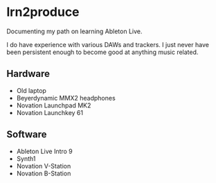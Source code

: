 # lrn2produce
Documenting my path on learning Ableton Live.

I do have experience with various DAWs and trackers. I just never have been persistent enough to 
become good at anything music related.

## Hardware
* Old laptop
* Beyerdynamic MMX2 headphones
* Novation Launchpad MK2
* Novation Launchkey 61

## Software
* Ableton Live Intro 9
* Synth1
* Novation V-Station
* Novation B-Station